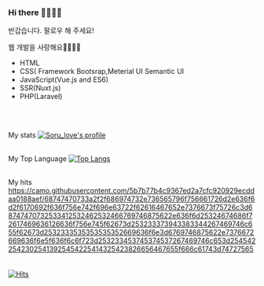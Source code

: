### Hi there 👋🏻👋🏻

반갑습니다.
팔로우 해 주세요!

웹 개발을 사랑해요🥰🥰💖💖
<ul>
<li> HTML</li>
<li>CSS( Framework Bootsrap,Meterial UI Semantic UI</li>
<li>JavaScript(Vue.js and ES6)</li>
<li>SSR(Nuxt.js)</li>
<li>PHP(Laravel)</li>
</ul>
<br>

<br>

My stats
[![Soru_love's profile](https://github-readme-stats.vercel.app/api?username=sorulove&show_icons=true&hide_border=true)](https://github.com/sorulove)
<br>
<br>

My Top Language
[![Top Langs](https://github-readme-stats.vercel.app/api/top-langs/?username=sorulove)](https://github.com/anuraghazra/github-readme-stats)
<br>
<br>

My hits
https://camo.githubusercontent.com/5b7b77b4c9367ed2a7cfc920929ecddaa0188aef/68747470733a2f2f686974732e736565796f756661726d2e636f6d2f6170692f636f756e742f696e63722f62616467652e7376673f75726c3d68747470732533412532462532466769746875622e636f6d25324674686f72617469636126636f756e745f62673d253233373943383344267469746c655f62673d2532333535353535352669636f6e3d6769746875622e7376672669636f6e5f636f6c6f723d253233453745374537267469746c653d25454225423025413925454225414325423826656467655f666c61743d74727565
<br>
<br>
<br>
[![Hits](https://hits.seeyoufarm.com/api/count/incr/badge.svg?url=https%3A%2F%2Fgithub.com%2Fgjbae1212%2Fhit-counter)](https://hits.seeyoufarm.com)                    
